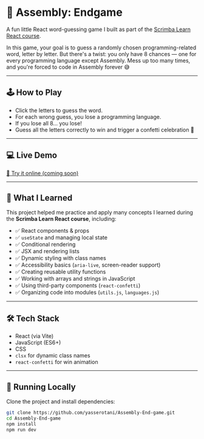 # 🧠 Assembly: Endgame

A fun little React word-guessing game I built as part of the [Scrimba Learn React course](https://scrimba.com/learn/learnreact).

In this game, your goal is to guess a randomly chosen programming-related word, letter by letter. But there's a twist: you only have 8 chances — one for every programming language except Assembly. Mess up too many times, and you're forced to code in Assembly forever 😅

---

## 🕹️ How to Play

- Click the letters to guess the word.
- For each wrong guess, you lose a programming language.
- If you lose all 8... you lose!
- Guess all the letters correctly to win and trigger a confetti celebration 🎉

---

## 💻 Live Demo

[🔗 Try it online (coming soon)](#)

---

## 🧠 What I Learned

This project helped me practice and apply many concepts I learned during the **Scrimba Learn React course**, including:

- ✅ React components & props
- ✅ `useState` and managing local state
- ✅ Conditional rendering
- ✅ JSX and rendering lists
- ✅ Dynamic styling with class names
- ✅ Accessibility basics (`aria-live`, screen-reader support)
- ✅ Creating reusable utility functions
- ✅ Working with arrays and strings in JavaScript
- ✅ Using third-party components (`react-confetti`)
- ✅ Organizing code into modules (`utils.js`, `languages.js`)

---

## 🛠 Tech Stack

- React (via Vite)
- JavaScript (ES6+)
- CSS
- `clsx` for dynamic class names
- `react-confetti` for win animation

---

## 🚀 Running Locally

Clone the project and install dependencies:

```bash
git clone https://github.com/yasserotani/Assembly-End-game.git
cd Assembly-End-game
npm install
npm run dev
```
